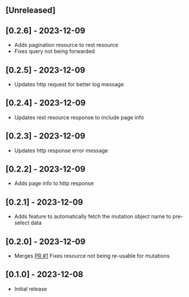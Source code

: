 ## [Unreleased]

## [0.2.6] - 2023-12-09

- Adds pagination resource to rest resource
- Fixes query not being forwarded

## [0.2.5] - 2023-12-09

- Updates http request for better log message

## [0.2.4] - 2023-12-09

- Updates rest resource response to include page info

## [0.2.3] - 2023-12-09

- Updates http response error message

## [0.2.2] - 2023-12-09

- Adds page info to http response

## [0.2.1] - 2023-12-09

- Adds feature to automatically fetch the mutation object name to pre-select data

## [0.2.0] - 2023-12-09

- Merges [PR #1](https://github.com/Idjent/shopify_api_bruv/pull/1) Fixes resource not being re-usable for mutations

## [0.1.0] - 2023-12-08

- Initial release
